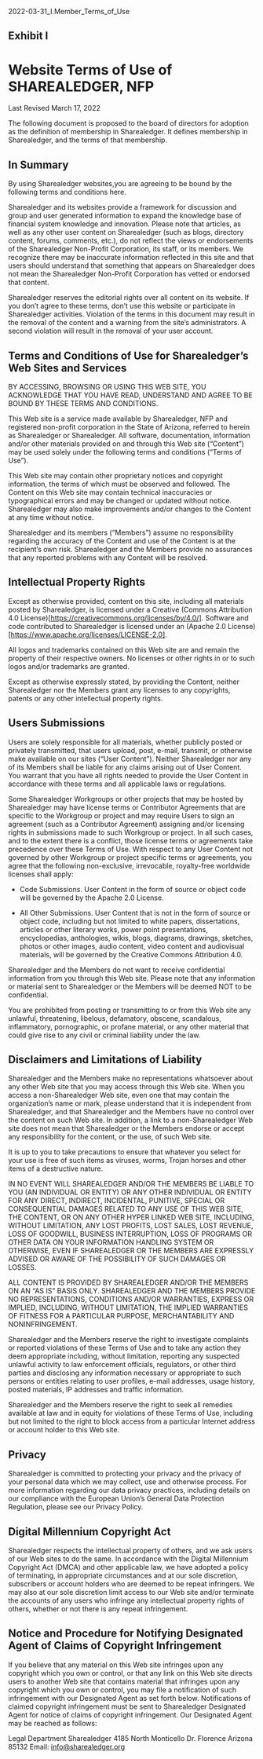 2022-03-31_I.Member_Terms_of_Use

## Exhibit I
# Website Terms of Use of SHAREALEDGER, NFP

Last Revised March 17, 2022

The following document is proposed to the board of directors for adoption as the definition of membership in Sharealedger.  It defines membership in Sharealedger, and the terms of that membership.

## In Summary
By using Sharealedger websites,you are agreeing to be bound by the following terms and conditions here.

Sharealedger and its websites provide a framework for discussion and group and user generated information to expand the knowledge base of financial system knowledge and innovation. Please note that articles, as well as any other user content on Sharealedger (such as blogs, directory content, forums, comments, etc.), do not reflect the views or endorsements of the Sharealedger Non-Profit Corporation, its staff, or its members. We recognize there may be inaccurate information reflected in this site and that users should understand that something that appears on Sharealedger does not mean the Sharealedger Non-Profit Corporation has vetted or endorsed that content.

Sharealedger reserves the editorial rights over all content on its website. If you don’t agree to these terms, don’t use this website or participate in Sharealedger activities. Violation of the terms in this document may result in the removal of the content and a warning from the site’s administrators. A second violation will result in the removal of your user account.

## Terms and Conditions of Use for Sharealedger’s Web Sites and Services
BY ACCESSING, BROWSING OR USING THIS WEB SITE, YOU ACKNOWLEDGE THAT YOU HAVE READ, UNDERSTAND AND AGREE TO BE BOUND BY THESE TERMS AND CONDITIONS.

This Web site is a service made available by Sharealedger, NFP and registered non-profit corporation in the State of Arizona, referred to herein as Sharealedger or Sharealedger. All software, documentation, information and/or other materials provided on and through this Web site (“Content”) may be used solely under the following terms and conditions (“Terms of Use”).

This Web site may contain other proprietary notices and copyright information, the terms of which must be observed and followed. The Content on this Web site may contain technical inaccuracies or typographical errors and may be changed or updated without notice. Sharealedger may also make improvements and/or changes to the Content at any time without notice.

Sharealedger and its members (“Members”) assume no responsibility regarding the accuracy of the Content and use of the Content is at the recipient’s own risk. Sharealedger and the Members provide no assurances that any reported problems with any Content will be resolved.

## Intellectual Property Rights
Except as otherwise provided, content on this site, including all materials posted by Sharealedger, is licensed under a Creative (Commons Attribution 4.0 License)[https://creativecommons.org/licenses/by/4.0/].  Software and code contributed to Sharealedger is licensed under an (Apache 2.0 License)[https://www.apache.org/licenses/LICENSE-2.0].  

All logos and trademarks contained on this Web site are and remain the property of their respective owners. No licenses or other rights in or to such logos and/or trademarks are granted. 

Except as otherwise expressly stated, by providing the Content, neither Sharealedger nor the Members grant any licenses to any copyrights, patents or any other intellectual property rights.

## Users Submissions
Users are solely responsible for all materials, whether publicly posted or privately transmitted, that users upload, post, e-mail, transmit, or otherwise make available on our sites (“User Content”).  Neither Sharealedger nor any of its Members shall be liable for any claims arising out of User Content.  You warrant that you have all rights needed to provide the User Content in accordance with these terms and all applicable laws or regulations.

Some Sharealedger Workgroups or other projects that may be hosted by Sharealedger may have license terms or Contributor Agreements that are specific to the Workgroup or project and may require Users to sign an agreement (such as a Contributor Agreement) assigning and/or licensing rights in submissions made to such Workgroup or project. In all such cases, and to the extent there is a conflict, those license terms or agreements take precedence over these Terms of Use. With respect to any User Content not governed by other Workgroup or project specific terms or agreements, you agree that the following non-exclusive, irrevocable, royalty-free worldwide licenses shall apply:

- Code Submissions. User Content in the form of source or object code will be governed by the Apache 2.0 License.

- All Other Submissions. User Content that is not in the form of source or object code, including but not limited to white papers, dissertations, articles or other literary works, power point presentations, encyclopedias, anthologies, wikis, blogs, diagrams, drawings, sketches, photos or other images, audio content, video content and audiovisual materials, will be governed by the Creative Commons Attribution 4.0.

Sharealedger and the Members do not want to receive confidential information from you through this Web site. Please note that any information or material sent to Sharealedger or the Members will be deemed NOT to be confidential.

You are prohibited from posting or transmitting to or from this Web site any unlawful, threatening, libelous, defamatory, obscene, scandalous, inflammatory, pornographic, or profane material, or any other material that could give rise to any civil or criminal liability under the law.

## Disclaimers and Limitations of Liability
Sharealedger and the Members make no representations whatsoever about any other Web site that you may access through this Web site. When you access a non-Sharealedger Web site, even one that may contain the organization’s name or mark, please understand that it is independent from Sharealedger, and that Sharealedger and the Members have no control over the content on such Web site. In addition, a link to a non-Sharealedger Web site does not mean that Sharealedger or the Members endorse or accept any responsibility for the content, or the use, of such Web site.

It is up to you to take precautions to ensure that whatever you select for your use is free of such items as viruses, worms, Trojan horses and other items of a destructive nature.

IN NO EVENT WILL SHAREALEDGER AND/OR THE MEMBERS BE LIABLE TO YOU (AN INDIVIDUAL OR ENTITY) OR ANY OTHER INDIVIDUAL OR ENTITY FOR ANY DIRECT, INDIRECT, INCIDENTAL, PUNITIVE, SPECIAL OR CONSEQUENTIAL DAMAGES RELATED TO ANY USE OF THIS WEB SITE, THE CONTENT, OR ON ANY OTHER HYPER LINKED WEB SITE, INCLUDING, WITHOUT LIMITATION, ANY LOST PROFITS, LOST SALES, LOST REVENUE, LOSS OF GOODWILL, BUSINESS INTERRUPTION, LOSS OF PROGRAMS OR OTHER DATA ON YOUR INFORMATION HANDLING SYSTEM OR OTHERWISE, EVEN IF SHAREALEDGER OR THE MEMBERS ARE EXPRESSLY ADVISED OR AWARE OF THE POSSIBILITY OF SUCH DAMAGES OR LOSSES.

ALL CONTENT IS PROVIDED BY SHAREALEDGER AND/OR THE MEMBERS ON AN “AS IS” BASIS ONLY. SHAREALEDGER AND THE MEMBERS PROVIDE NO REPRESENTATIONS, CONDITIONS AND/OR WARRANTIES, EXPRESS OR IMPLIED, INCLUDING, WITHOUT LIMITATION, THE IMPLIED WARRANTIES OF FITNESS FOR A PARTICULAR PURPOSE, MERCHANTABILITY AND NONINFRINGEMENT.

Sharealedger and the Members reserve the right to investigate complaints or reported violations of these Terms of Use and to take any action they deem appropriate including, without limitation, reporting any suspected unlawful activity to law enforcement officials, regulators, or other third parties and disclosing any information necessary or appropriate to such persons or entities relating to user profiles, e-mail addresses, usage history, posted materials, IP addresses and traffic information.

Sharealedger and the Members reserve the right to seek all remedies available at law and in equity for violations of these Terms of Use, including but not limited to the right to block access from a particular Internet address or account holder to this Web site.

## Privacy
Sharealedger is committed to protecting your privacy and the privacy of your personal data which we may collect, use and otherwise process. For more information regarding our data privacy practices, including details on our compliance with the European Union’s General Data Protection Regulation, please see our Privacy Policy.

## Digital Millennium Copyright Act
Sharealedger respects the intellectual property of others, and we ask users of our Web sites to do the same. In accordance with the Digital Millennium Copyright Act (DMCA) and other applicable law, we have adopted a policy of terminating, in appropriate circumstances and at our sole discretion, subscribers or account holders who are deemed to be repeat infringers. We may also at our sole discretion limit access to our Web site and/or terminate the accounts of any users who infringe any intellectual property rights of others, whether or not there is any repeat infringement.

## Notice and Procedure for Notifying Designated Agent of Claims of Copyright Infringement
If you believe that any material on this Web site infringes upon any copyright which you own or control, or that any link on this Web site directs users to another Web site that contains material that infringes upon any copyright which you own or control, you may file a notification of such infringement with our Designated Agent as set forth below. Notifications of claimed copyright infringement must be sent to Sharealedger Designated Agent for notice of claims of copyright infringement. Our Designated Agent may be reached as follows:

Legal Department
Sharealedger
4185 North Monticello Dr.
Florence Arizona 85132
Email: info@sharealedger.org
